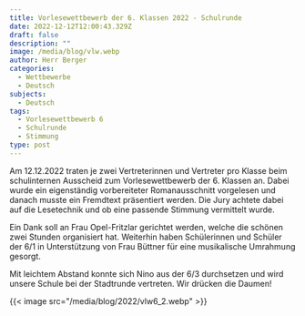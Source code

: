 ```yaml
---
title: Vorlesewettbewerb der 6. Klassen 2022 - Schulrunde
date: 2022-12-12T12:00:43.329Z
draft: false
description: ""
image: /media/blog/vlw.webp
author: Herr Berger
categories:
  - Wettbewerbe
  - Deutsch
subjects:
  - Deutsch
tags:
  - Vorlesewettbewerb 6
  - Schulrunde
  - Stimmung
type: post
---
```

Am 12.12.2022 traten je zwei Vertreterinnen und Vertreter pro Klasse beim schulinternen Ausscheid zum Vorlesewettbewerb der 6. Klassen an. Dabei wurde ein eigenständig vorbereiteter Romanausschnitt vorgelesen und danach musste ein Fremdtext präsentiert werden. D﻿ie Jury achtete dabei auf die Lesetechnik und ob eine passende Stimmung vermittelt wurde.

Ein Dank soll an Frau Opel-Fritzlar gerichtet werden, welche die schönen zwei Stunden organisiert hat. Weiterhin haben Schülerinnen und Schüler der 6/1 in Unterstützung von Frau Büttner für eine musikalische Umrahmung gesorgt.

Mit leichtem Abstand konnte sich Nino aus der 6/3 durchsetzen und wird unsere Schule bei der Stadtrunde vertreten. Wir drücken die Daumen!



{{< image src="/media/blog/2022/vlw6_2.webp" >}}


